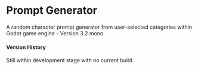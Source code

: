 # Prompt Generator #
A random character prompt generator from user-selected categories within Godot game engine - Version 3.2 mono.

#### Version History ####
Still within development stage with no current build.